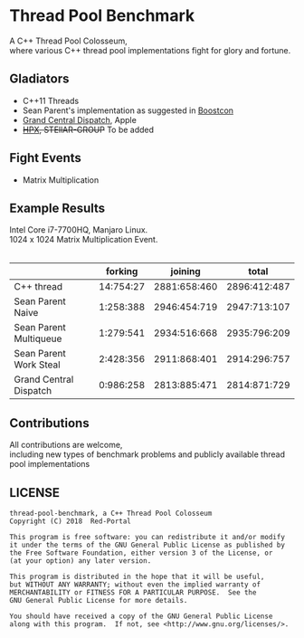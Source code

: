 
# Thread Pool Benchmark
A C++ Thread Pool Colosseum, </br>
where various C++ thread pool implementations fight for glory and fortune.</br>

## Gladiators
* C++11 Threads </br>
* Sean Parent's implementation as suggested in [Boostcon](https://youtu.be/32f6JrQPV8c)
* [Grand Central Dispatch](https://github.com/apple/swift-corelibs-libdispatch), Apple
* ~~[HPX](https://github.com/STEllAR-GROUP/hpx), STEllAR-GROUP~~ To be added

## Fight Events
* Matrix Multiplication </br>

## Example Results 
Intel Core i7-7700HQ, Manjaro Linux. </br>
1024 x 1024 Matrix Multiplication Event. </br>
 </br>
     
|         | forking | joining | total |
|---------|---------|---------|-------|
| C++ thread             | 14:754:27 | 2881:658:460 | 2896:412:487 |
| Sean Parent Naive      | 1:258:388 | 2946:454:719 | 2947:713:107 | 
| Sean Parent Multiqueue | 1:279:541 | 2934:516:668 | 2935:796:209 |
| Sean Parent Work Steal | 2:428:356 | 2911:868:401 | 2914:296:757 |
| Grand Central Dispatch | 0:986:258 | 2813:885:471 | 2814:871:729 |

## Contributions
All contributions are welcome, </br>
including new types of benchmark problems and publicly available thread pool implementations</br>

## LICENSE

 ```
 thread-pool-benchmark, a C++ Thread Pool Colosseum
 Copyright (C) 2018  Red-Portal
 
 This program is free software: you can redistribute it and/or modify
 it under the terms of the GNU General Public License as published by
 the Free Software Foundation, either version 3 of the License, or
 (at your option) any later version.

 This program is distributed in the hope that it will be useful,
 but WITHOUT ANY WARRANTY; without even the implied warranty of
 MERCHANTABILITY or FITNESS FOR A PARTICULAR PURPOSE.  See the
 GNU General Public License for more details.

 You should have received a copy of the GNU General Public License
 along with this program.  If not, see <http://www.gnu.org/licenses/>.
 ```
